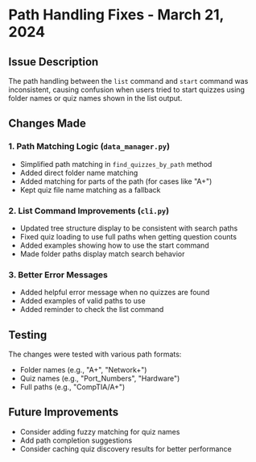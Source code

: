 # Path Handling Fixes - March 21, 2024

## Issue Description
The path handling between the `list` command and `start` command was inconsistent, causing confusion when users tried to start quizzes using folder names or quiz names shown in the list output.

## Changes Made

### 1. Path Matching Logic (`data_manager.py`)
- Simplified path matching in `find_quizzes_by_path` method
- Added direct folder name matching
- Added matching for parts of the path (for cases like "A+")
- Kept quiz file name matching as a fallback

### 2. List Command Improvements (`cli.py`)
- Updated tree structure display to be consistent with search paths
- Fixed quiz loading to use full paths when getting question counts
- Added examples showing how to use the start command
- Made folder paths display match search behavior

### 3. Better Error Messages
- Added helpful error message when no quizzes are found
- Added examples of valid paths to use
- Added reminder to check the list command

## Testing
The changes were tested with various path formats:
- Folder names (e.g., "A+", "Network+")
- Quiz names (e.g., "Port_Numbers", "Hardware")
- Full paths (e.g., "CompTIA/A+")

## Future Improvements
- Consider adding fuzzy matching for quiz names
- Add path completion suggestions
- Consider caching quiz discovery results for better performance 